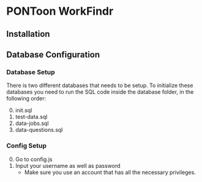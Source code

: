 # PONToon WorkFindr

## Installation

## Database Configuration
### Database Setup
There is two different databases that needs to be setup.
To initialize these databases you need to run the SQL code inside the database folder, in the following order:

0. init.sql
1. test-data.sql
2. data-jobs.sql
3. data-questions.sql

### Config Setup

0. Go to config.js
1. Input your username as well as password
    * Make sure you use an account that has all the necessary privileges.
